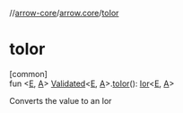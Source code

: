 //[arrow-core](../../index.md)/[arrow.core](index.md)/[toIor](to-ior.md)

# toIor

[common]\
fun &lt;[E](to-ior.md), [A](to-ior.md)&gt; [Validated](-validated/index.md)&lt;[E](to-ior.md), [A](to-ior.md)&gt;.[toIor](to-ior.md)(): [Ior](-ior/index.md)&lt;[E](to-ior.md), [A](to-ior.md)&gt;

Converts the value to an Ior
